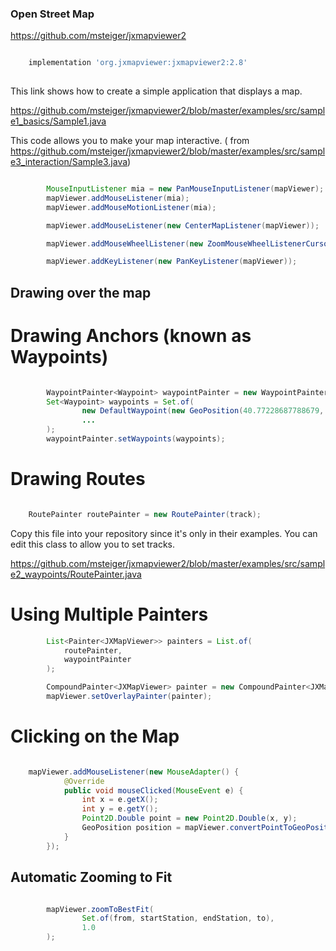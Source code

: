 ### Open Street Map

https://github.com/msteiger/jxmapviewer2

``` groovy

    implementation 'org.jxmapviewer:jxmapviewer2:2.8'
    
```

This link shows how to create a simple application that displays a map.

https://github.com/msteiger/jxmapviewer2/blob/master/examples/src/sample1_basics/Sample1.java

This code allows you to make your map interactive. (
from https://github.com/msteiger/jxmapviewer2/blob/master/examples/src/sample3_interaction/Sample3.java)

``` java

        MouseInputListener mia = new PanMouseInputListener(mapViewer);
        mapViewer.addMouseListener(mia);
        mapViewer.addMouseMotionListener(mia);

        mapViewer.addMouseListener(new CenterMapListener(mapViewer));

        mapViewer.addMouseWheelListener(new ZoomMouseWheelListenerCursor(mapViewer));

        mapViewer.addKeyListener(new PanKeyListener(mapViewer));

```

## Drawing over the map

# Drawing Anchors (known as Waypoints)

``` java 

        WaypointPainter<Waypoint> waypointPainter = new WaypointPainter<Waypoint>();
        Set<Waypoint> waypoints = Set.of(
                new DefaultWaypoint(new GeoPosition(40.77228687788679, -73.9842939376831)),
                ...
        );
        waypointPainter.setWaypoints(waypoints);

```

# Drawing Routes

``` java

    RoutePainter routePainter = new RoutePainter(track);

```

Copy this file into your repository since it's only in their examples. You can edit this class to allow you to set
tracks.

https://github.com/msteiger/jxmapviewer2/blob/master/examples/src/sample2_waypoints/RoutePainter.java

# Using Multiple Painters

``` java 
        List<Painter<JXMapViewer>> painters = List.of(
            routePainter,
            waypointPainter
        );

        CompoundPainter<JXMapViewer> painter = new CompoundPainter<JXMapViewer>(painters);
        mapViewer.setOverlayPainter(painter);
```

# Clicking on the Map

``` java

    mapViewer.addMouseListener(new MouseAdapter() {
            @Override
            public void mouseClicked(MouseEvent e) {
                int x = e.getX();
                int y = e.getY();
                Point2D.Double point = new Point2D.Double(x, y);
                GeoPosition position = mapViewer.convertPointToGeoPosition(point);
            }
        });

```

## Automatic Zooming to Fit

``` java 

        mapViewer.zoomToBestFit(
                Set.of(from, startStation, endStation, to),
                1.0
        );

```

